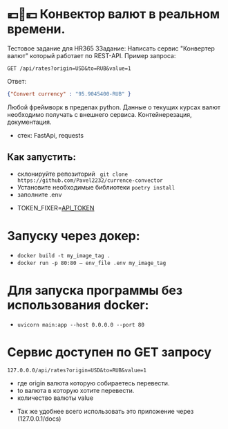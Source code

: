 # 💶💱💴 Конвектор валют в реальном времени.
Тестовое задание для HR365
ЗЗадание:
Написать сервис "Конвертер валют" который работает по REST-API.
Пример запроса:
```http request
GET /api/rates?origin=USD&to=RUB&value=1
```
Ответ:
```json
{"Convert currency" : "95.9045400-RUB" }
```

Любой фреймворк в пределах python.
Данные о текущих курсах валют необходимо получать с внешнего сервиса.
Контейнерезация, документация.

- стек: FastApi, requests

## Как запустить:
* склонируйте репозиторий ``` git clone https://github.com/Pavel2232/currence-convector```
* Установите необходимые библиотеки  ```poetry install```
* заполните .env
- TOKEN_FIXER=[API_TOKEN](https://fixer.io/)

# Запуску через докер:
- ```docker build -t my_image_tag . ```
- ```docker run -p 80:80 — env_file .env my_image_tag  ```

# Для запуска программы без использования docker:
* ```uvicorn main:app --host 0.0.0.0 --port 80```

# Сервис доступен по GET запросу 
```http request
127.0.0.0/api/rates?origin=USD&to=RUB&value=1
```
- где origin валюта которую собираетесь перевести.
- to валюта в которую хотите перевести.
- количество валюты value
* Так же удобнее всего использовать это приложение через (127.0.0.1/docs) 
